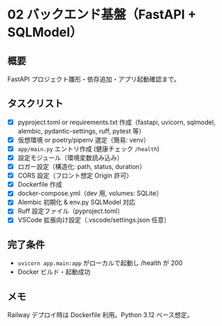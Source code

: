# 02 バックエンド基盤（FastAPI + SQLModel）

## 概要
FastAPI プロジェクト雛形・依存追加・アプリ起動確認まで。

## タスクリスト
- [x] pyproject.toml or requirements.txt 作成（fastapi, uvicorn, sqlmodel, alembic, pydantic-settings, ruff, pytest 等）
- [x] 仮想環境 or poetry/pipenv 選定（簡易: venv）
- [x] `app/main.py` エントリ作成 (健康チェック `/health`)
- [x] 設定モジュール（環境変数読み込み）
- [x] ロガー設定（構造化: path, status, duration）
- [x] CORS 設定（フロント想定 Origin 許可）
- [x] Dockerfile 作成
- [x] docker-compose.yml（dev 用, volumes: SQLite）
- [x] Alembic 初期化 & env.py SQLModel 対応
- [x] Ruff 設定ファイル（pyproject.toml）
- [x] VSCode 拡張向け設定（.vscode/settings.json 任意）

## 完了条件
- `uvicorn app.main:app` がローカルで起動し /health が 200
- Docker ビルド・起動成功

## メモ
Railway デプロイ時は Dockerfile 利用。Python 3.12 ベース想定。
